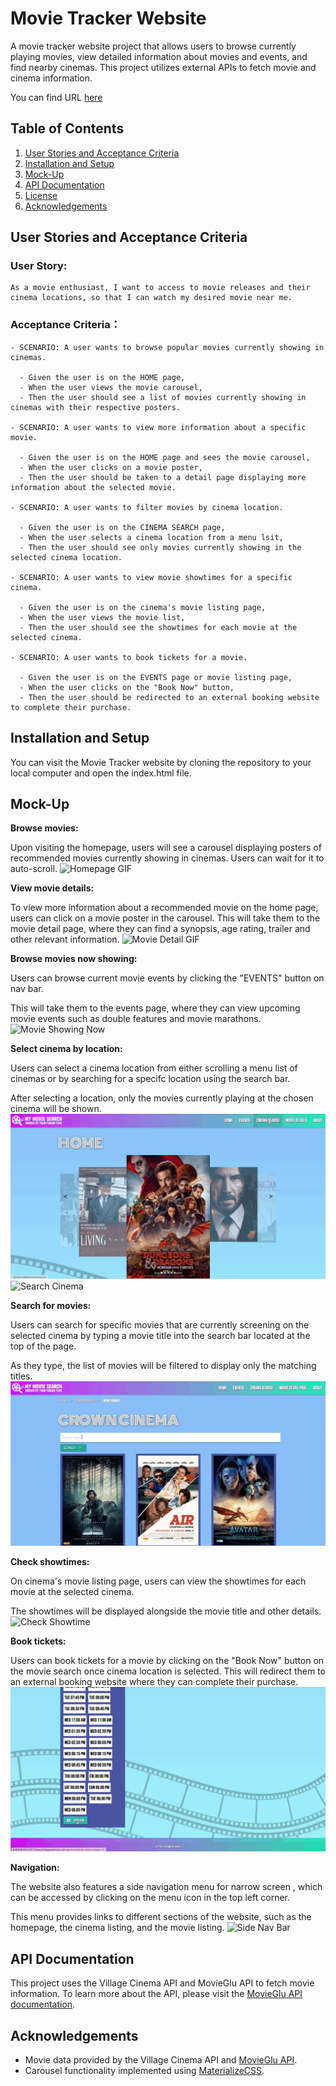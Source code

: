 # Movie Tracker Website

A movie tracker website project that allows users to browse currently playing movies, view detailed information about movies and events, and find nearby cinemas. This project utilizes external APIs to fetch movie and cinema information.

You can find URL [here](https://emjkenz.github.io/My-Movie-Search/)

## Table of Contents

1. [User Stories and Acceptance Criteria](#user-stories-and-acceptance-criteria)
2. [Installation and Setup](#installation-and-setup)
3. [Mock-Up](#mock-up)
4. [API Documentation](#api-documentation)
5. [License](#license)
6. [Acknowledgements](#acknowledgements)

## User Stories and Acceptance Criteria

### User Story:

```
As a movie enthusiast, I want to access to movie releases and their cinema locations, so that I can watch my desired movie near me.
```

### Acceptance Criteria：

```
- SCENARIO: A user wants to browse popular movies currently showing in cinemas.

  - Given the user is on the HOME page,
  - When the user views the movie carousel,
  - Then the user should see a list of movies currently showing in cinemas with their respective posters.

- SCENARIO: A user wants to view more information about a specific movie.

  - Given the user is on the HOME page and sees the movie carousel,
  - When the user clicks on a movie poster,
  - Then the user should be taken to a detail page displaying more information about the selected movie.

- SCENARIO: A user wants to filter movies by cinema location.

  - Given the user is on the CINEMA SEARCH page,
  - When the user selects a cinema location from a menu lsit,
  - Then the user should see only movies currently showing in the selected cinema location.

- SCENARIO: A user wants to view movie showtimes for a specific cinema.

  - Given the user is on the cinema's movie listing page,
  - When the user views the movie list,
  - Then the user should see the showtimes for each movie at the selected cinema.

- SCENARIO: A user wants to book tickets for a movie.

  - Given the user is on the EVENTS page or movie listing page,
  - When the user clicks on the "Book Now" button,
  - Then the user should be redirected to an external booking website to complete their purchase.
```

## Installation and Setup

You can visit the Movie Tracker website by cloning the repository to your local computer and open the index.html file.

## Mock-Up

**Browse movies:**

Upon visiting the homepage, users will see a carousel displaying posters of recommended movies currently showing in cinemas. Users can wait for it to auto-scroll.
![Homepage GIF](assets/images/Home-page.gif)

**View movie details:**

To view more information about a recommended movie on the home page, users can click on a movie poster in the carousel. This will take them to the movie detail page, where they can find a synopsis, age rating, trailer and other relevant information.
![Movie Detail GIF](assets/images/Movie-detail.gif)

**Browse movies now showing:**

Users can browse current movie events by clicking the "EVENTS" button on nav bar.

This will take them to the events page, where they can view upcoming movie events such as double features and movie marathons.
![Movie Showing Now](assets/images/movie-now-showing.gif)

**Select cinema by location:**

Users can select a cinema location from either scrolling a menu list of cinemas or by searching for a specifc location using the search bar.

After selecting a location, only the movies currently playing at the chosen cinema will be shown.
![Select Cinema](assets/images/select-cinema.gif)
![Search Cinema](assets/images/search-cinema.gif)

**Search for movies:**

Users can search for specific movies that are currently screening on the selected cinema by typing a movie title into the search bar located at the top of the page.

As they type, the list of movies will be filtered to display only the matching titles.
![Search Movie](assets/images/search-movie.gif)

**Check showtimes:**

On cinema's movie listing page, users can view the showtimes for each movie at the selected cinema.

The showtimes will be displayed alongside the movie title and other details.
![Check Showtime](assets/images/check-showtime.gif)

**Book tickets:**

Users can book tickets for a movie by clicking on the "Book Now" button on the movie search once cinema location is selected. This will redirect them to an external booking website where they can complete their purchase.
![Book Ticket](assets/images/book-ticket.gif)

**Navigation:**

The website also features a side navigation menu for narrow screen , which can be accessed by clicking on the menu icon in the top left corner.

This menu provides links to different sections of the website, such as the homepage, the cinema listing, and the movie listing.
![Side Nav Bar](assets/images/navigation.gif)

## API Documentation

This project uses the Village Cinema API and MovieGlu API to fetch movie information. To learn more about the API, please visit the [MovieGlu API documentation](https://developer.movieglu.com/documentation/).

## Acknowledgements

- Movie data provided by the Village Cinema API and [MovieGlu API](https://www.movieglu.com/).
- Carousel functionality implemented using [MaterializeCSS](https://materializecss.com/).
